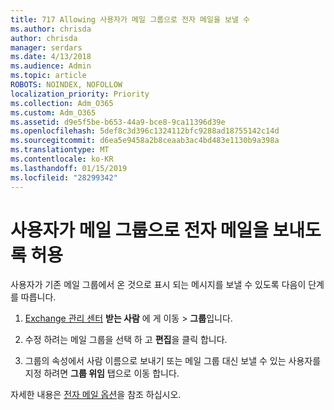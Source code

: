 ```yaml
---
title: 717 Allowing 사용자가 메일 그룹으로 전자 메일을 보낼 수
ms.author: chrisda
author: chrisda
manager: serdars
ms.date: 4/13/2018
ms.audience: Admin
ms.topic: article
ROBOTS: NOINDEX, NOFOLLOW
localization_priority: Priority
ms.collection: Adm_O365
ms.custom: Adm_O365
ms.assetid: d9e5f5be-b653-44a9-bce8-9ca11396d39e
ms.openlocfilehash: 5def8c3d396c1324112bfc9288ad18755142c14d
ms.sourcegitcommit: d6ea5e9458a2b8ceaab3ac4bd483e1130b9a398a
ms.translationtype: MT
ms.contentlocale: ko-KR
ms.lasthandoff: 01/15/2019
ms.locfileid: "28299342"
---
```

# <a name="allow-users-to-send-email-as-a-distribution-group"></a>사용자가 메일 그룹으로 전자 메일을 보내도록 허용

사용자가 기존 메일 그룹에서 온 것으로 표시 되는 메시지를 보낼 수 있도록 다음이 단계를 따릅니다.
  
1. [Exchange 관리 센터](https://outlook.office365.com/ecp/) **받는 사람** 에 게 이동 \> **그룹**입니다.
    
2. 수정 하려는 메일 그룹을 선택 하 고 **편집**을 클릭 합니다.
    
3. 그룹의 속성에서 사람 이름으로 보내기 또는 메일 그룹 대신 보낼 수 있는 사용자를 지정 하려면 **그룹 위임** 탭으로 이동 합니다. 
    
자세한 내용은 [전자 메일 옵션](https://technet.microsoft.com/library/bb124513.aspx#groupdelegation)을 참조 하십시오.
  

